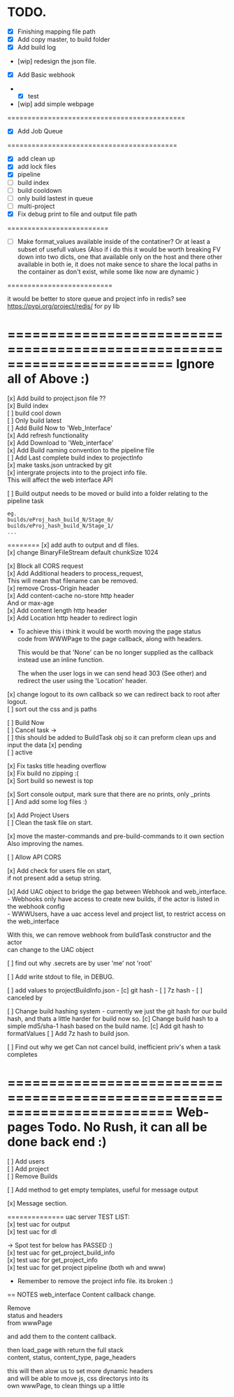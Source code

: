 # TODO.

- [x] Finishing mapping file path
- [x] Add copy master, to build folder
- [x] Add build log
- [wip] redesign the json file.

- [x] Add Basic webhook
- - [x] test 
- [wip] add simple webpage

============================================

- [x] Add Job Queue

==========================================
- [x] add clean up
- [x] add lock files
- [x] pipeline
- [ ] build index
- [ ] build cooldown
- [ ] only build lastest in queue
- [ ] multi-project
- [x] Fix debug print to file and output file path 

=========================

- [ ] Make format_values available inside of the contatiner?
      Or at least a subset of usefull values
      (Also if i do this it would be worth breaking FV down into two dicts,
       one that available only on the host and there other available in both
       ie, it does not make sence to share the local paths in the container
       as don't exist, while some like now are dynamic )

==========================

it would be better to store queue and project info in redis?
see https://pypi.org/project/redis/ for py lib

========================================================================
Ignore all of Above :)
========================================================================

[x] Add build to project.json file  ??  
[x] Build index  
[ ] build cool down  
[ ] Only build latest  
[ ] Add Build Now to 'Web_Interface'  
[x] Add refresh functionality  
[x] Add Download to 'Web_interface'  
[x] Add Build naming convention to the pipeline file  
[ ] Add Last complete build index to projectInfo   
[x] make tasks.json untracked by git   
[x] intergrate projects into to the project info file.  
    This will affect the web interface API    
    
[ ] Build output needs to be moved or build into a folder relating to the pipeline task
```
eg.
builds/eProj_hash_build_N/Stage_0/
builds/eProj_hash_build_N/Stage_1/
... 
```
    
========
[x] add auth to output and dl files.  
[x] change BinaryFileStream default chunkSize 1024  

[x] Block all CORS request  
[x] Add Additional headers to process_request,  
    This will mean that filename can be removed.  
[x] remove Cross-Origin header  
[x] Add content-cache no-store http header   
    And or max-age  
[x] Add content length http header  
[x] Add Location http header to redirect login  
  - To achieve this i think it would be worth moving the page status   
    code from WWWPage to the page callback, along with headers.  
    
    This would be that 'None' can be no longer supplied as the callback  
    instead use an inline function.  
    
    The when the user logs in we can send head 303 (See other) and  
    redirect the user using the 'Location' header.  

[x] change logout to its own callback so we can redirect back to root after logout.   
[ ] sort out the css and js paths  

[ ] Build Now  
[ ] Cancel task ->   
    [ ] this should be added to BuildTask obj so it can preform clean ups and input the data
    [x] pending    
    [ ] active  

[x] Fix tasks title heading overflow  
[x] Fix build no zipping :(  
[x] Sort build so newest is top  

[x] Sort console output, mark sure that there are no prints, only _prints  
[ ] And add some log files :)  

[x] Add Project Users  
[ ] Clean the task file on start.  

[x] move the master-commands and pre-build-commands to it own section  
    Also improving the names.  
    
[ ] Allow API CORS  
    
[x] Add check for users file on start,  
    if not present add a setup string.  
    
[x] Add UAC object to bridge the gap between Webhook and web_interface.  
    - Webhooks only have access to create new builds, if the actor is listed in the webhook config  
    - WWWUsers, have a uac access level and project list, to restrict access on the web_interface  
    
With this, we can remove webhook from buildTask constructor and the actor  
can change to the UAC object  

[ ] find out why .secrets are by user 'me' not 'root'  

[ ] Add write stdout to file, in DEBUG.  

[ ] add values to projectBuildInfo.json
    - [c] git hash
    - [ ] 7z hash
    - [ ] canceled by 

[ ] Change build hashing system
    - currently we just the git hash for our build hash, and thats a little harder for build now so.
    [c] Change build hash to a simple md5/sha-1 hash based on the build name.
    [c] Add git hash to formatValues
    [ ] Add 7z hash to build json.

[ ] Find out why we get Can not cancel build, inefficient priv's when a task completes

========================================================================
Web-pages Todo. No Rush, it can all be done back end :)
========================================================================
[ ] Add users  
[ ] Add project  
[ ] Remove Builds  

[ ] Add method to get empty templates, useful for message output  

[x] Message section.  

============== uac server TEST LIST:  
[x] test uac for output  
[x] test uac for dl  

-> Spot test for below has PASSED :)  
[x] test uac for get_project_build_info  
[x] test uac for get_project_info  
[x] test uac for get project pipeline (both wh and www)  

- Remember to remove the project info file. its broken :)   

== NOTES web_interface Content callback change.  

Remove  
status and headers   
from wwwPage  

and add them to the content callback.  

then load_page with return the full stack  
content, status, content_type, page_headers  

this will then alow us to set more dynamic headers   
and will be able to move js, css directorys into its   
own wwwPage, to clean things up a little  
 